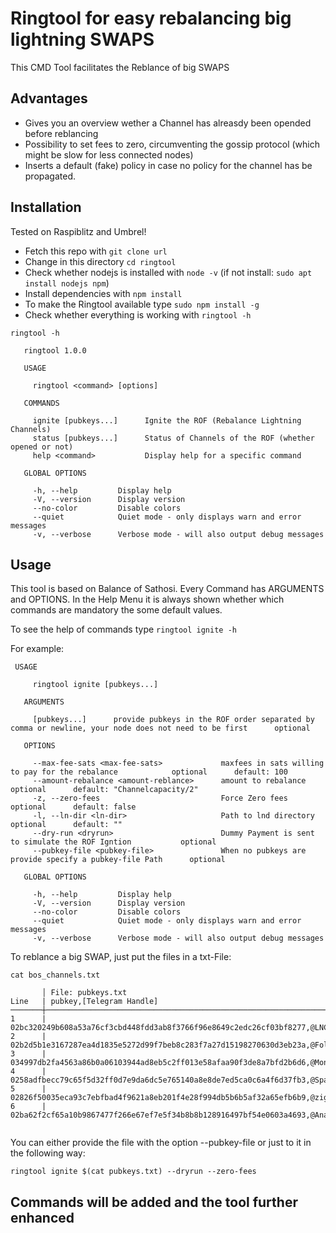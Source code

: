 # Ringtool for easy rebalancing big lightning SWAPS

This CMD Tool facilitates the Reblance of big SWAPS

## Advantages

* Gives you an overview wether a Channel has alreasdy been opended before reblancing
* Possibility to set fees to zero, circumventing the gossip protocol (which might be slow for less connected nodes)
* Inserts a default (fake) policy in case no policy for the channel has be propagated.



## Installation

Tested on Raspiblitz and Umbrel!

* Fetch this repo with `git clone url`
* Change in this directory `cd ringtool`
* Check whether nodejs is installed with `node -v` (if not install: `sudo apt install nodejs npm`)
* Install dependencies with `npm install`
* To make the Ringtool available type `sudo npm install -g`
* Check whether everything is working with  `ringtool -h`

```
ringtool -h

   ringtool 1.0.0 

   USAGE

     ringtool <command> [options]

   COMMANDS

     ignite [pubkeys...]      Ignite the ROF (Rebalance Lightning Channels)        
     status [pubkeys...]      Status of Channels of the ROF (whether opened or not)
     help <command>           Display help for a specific command                  

   GLOBAL OPTIONS

     -h, --help         Display help                                      
     -V, --version      Display version                                   
     --no-color         Disable colors                                    
     --quiet            Quiet mode - only displays warn and error messages
     -v, --verbose      Verbose mode - will also output debug messages    

```

## Usage

This tool is based on Balance of Sathosi. Every Command has ARGUMENTS and OPTIONS. In the Help Menu it is always shown whether which commands are mandatory the some default values.

To see the help of commands type `ringtool ignite -h`


For example:

```
 USAGE

     ringtool ignite [pubkeys...]

   ARGUMENTS

     [pubkeys...]      provide pubkeys in the ROF order separated by comma or newline, your node does not need to be first      optional      

   OPTIONS

     --max-fee-sats <max-fee-sats>             maxfees in sats willing to pay for the rebalance            optional      default: 100                
     --amount-rebalance <amount-reblance>      amount to rebalance                                         optional      default: "Channelcapacity/2"
     -z, --zero-fees                           Force Zero fees                                             optional      default: false              
     -l, --ln-dir <ln-dir>                     Path to lnd directory                                       optional      default: ""                 
     --dry-run <dryrun>                        Dummy Payment is sent to simulate the ROF Igntion           optional                                  
     --pubkey-file <pubkey-file>               When no pubkeys are provide specify a pubkey-file Path      optional                                  

   GLOBAL OPTIONS

     -h, --help         Display help                                      
     -V, --version      Display version                                   
     --no-color         Disable colors                                    
     --quiet            Quiet mode - only displays warn and error messages
     -v, --verbose      Verbose mode - will also output debug messages    

```

To reblance a big SWAP, just put the files in a txt-File:

```shell
cat bos_channels.txt

       │ File: pubkeys.txt 
Line   | pubkey,[Telegram Handle]
───────┼──────────────────────────────────────────────────────────────────────────────────────────────────────────────────────────────────────────────────────
1      | 02bc320249b608a53a76cf3cbd448fdd3ab8f3766f96e8649c2edc26cf03bf8277,@LNClash
2      | 02b2d5b1e3167287ea4d1835e5272d99f7beb8c283f7a27d15198270630d3eb23a,@FollowTheWhiteRabbit
3      | 034997db2fa4563a86b0a06103944ad8eb5c2ff013e58afaa90f3de8a7bfd2b6d6,@Mongo
4      | 0258adfbecc79c65f5d32ff0d7e9da6dc5e765140a8e8de7ed5ca0c6a4f6d37fb3,@Spast
5      | 02826f50035eca93c7ebfbad4f9621a8eb201f4e28f994db5b6b5af32a65efb6b9,@ziggie
6      | 02ba62f2cf65a10b9867477f266e67ef7e5f34b8b8b128916497bf54e0603a4693,@Anathos    


```

You can either provide the file with the option --pubkey-file or just to it in the following way:

```shell
ringtool ignite $(cat pubkeys.txt) --dryrun --zero-fees
```


## Commands will be added and the tool further enhanced